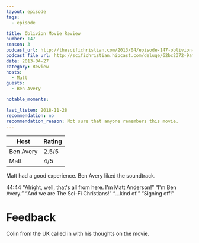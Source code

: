 ```yaml
---
layout: episode
tags:
  - episode

title: Oblivion Movie Review
number: 147
season: 3
podcast_url: http://thescifichristian.com/2013/04/episode-147-oblivion-movie-review/
podcast_file_url: http://scifichristian.hipcast.com/deluge/62bc2372-9af1-052e-6cd2-b63462ee3672.mp3
date: 2013-04-27
category: Review
hosts:
  - Matt
guests:
  - Ben Avery

notable_moments:

last_listen: 2018-11-28
recommendation: no
recommendation_reason: Not sure that anyone remembers this movie.
---
```

<table class="table is-striped rating">
  <thead>
    <tr>
      <th>Host</th>
      <th>Rating</th>
    </tr>
  </thead>
  <tbody>
    <tr>
      <td>Ben Avery</td>
      <td>2.5/5</td>
    </tr>
    <tr>
      <td>Matt</td>
      <td>4/5</td>
    </tr>
  </tbody>
</table>

Matt had a good experience. Ben Avery liked the soundtrack.

<div class="quote">
  <a class="timestamp tag is-medium is-rounded is-primary" href="http://scifichristian.hipcast.com/deluge/62bc2372-9af1-052e-6cd2-b63462ee3672.mp3#t=00:44:44">44:44</a>
  <q class="matt">Alright, well, that's all from here. I'm Matt Anderson!</q>
  <q data-name="Ben Avery">I'm Ben Avery.</q>
  <q class="matt">And we are The Sci-Fi Christians!</q>
  <q data-name="Ben Avery">...kind of.</q>
  <q class="matt">Signing off!</q>
</div>



# Feedback

Colin from the UK called in with his thoughts on the movie. 